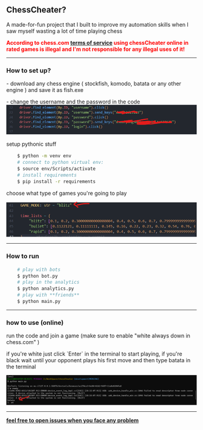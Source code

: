 <h2>ChessCheater?</h2>

<p> A made-for-fun project that I built to improve my automation skills when I saw myself wasting a lot of time playing chess </p>

<b><p style="color: red;">According to chess.com <a href="https://www.chess.com/legal/user-agreement">terms of service</a> using chessCheater online in rated games is illegal and I'm not responsible for any illegal uses of it!</p></b>

<hr>

<h3> How to set up? </h3>

<p>
    - download any chess engine ( stockfish, komodo, batata or any other engine ) and save it as fish.exe
</p>

<p>
    - change the username and the password in the code
    <img src="images/image.png">
</p>

<p> setup pythonic stuff</p>

```bash
    $ python -m venv env
    # connect to python virtual env:
    $ source env/Scripts/activate
    # install requirements
    $ pip install -r requirements
```

<p> choose what type of games you're going to play </p>
<img src="images/image2.png">

<hr>

<h3> How to run </h3>

```bash
    # play with bots
    $ python bot.py
    # play in the analytics
    $ python analytics.py
    # play with **friends**
    $ python main.py
```

<hr>

<h3> how to use (online) </h3>
<p> run the code and join a game (make sure to enable "white always down in chess.com" )</p>
<p> if you're white just click `Enter` in the terminal to start playing, if you're black wait until your opponent plays his first move and then type batata in the terminal </p>
<img src="images/image3.png">

<hr>

<b><u> feel free to open issues when you face any problem </b></u>
